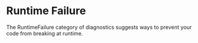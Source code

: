 # Runtime Failure

The RuntimeFailure category of diagnostics suggests ways to prevent your code from breaking at runtime.

